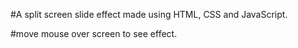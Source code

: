 #A split screen slide effect made using HTML, CSS and JavaScript.

#move mouse over screen to see effect.